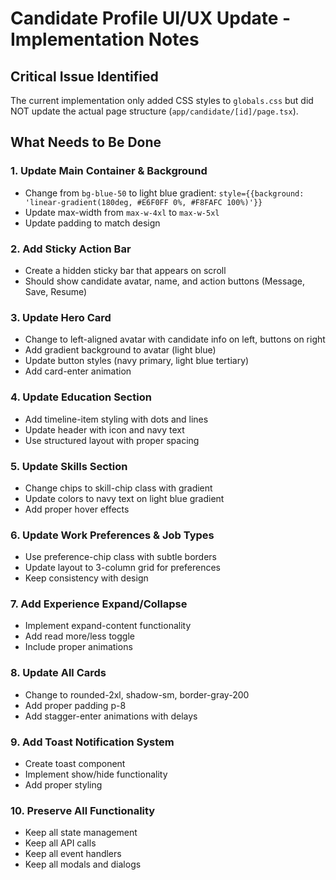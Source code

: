 # Candidate Profile UI/UX Update - Implementation Notes

## Critical Issue Identified
The current implementation only added CSS styles to `globals.css` but did NOT update the actual page structure (`app/candidate/[id]/page.tsx`).

## What Needs to Be Done

### 1. Update Main Container & Background
- Change from `bg-blue-50` to light blue gradient: `style={{background: 'linear-gradient(180deg, #E6F0FF 0%, #F8FAFC 100%)'}}`
- Update max-width from `max-w-4xl` to `max-w-5xl`
- Update padding to match design

### 2. Add Sticky Action Bar
- Create a hidden sticky bar that appears on scroll
- Should show candidate avatar, name, and action buttons (Message, Save, Resume)

### 3. Update Hero Card
- Change to left-aligned avatar with candidate info on left, buttons on right
- Add gradient background to avatar (light blue)
- Update button styles (navy primary, light blue tertiary)
- Add card-enter animation

### 4. Update Education Section
- Add timeline-item styling with dots and lines
- Update header with icon and navy text
- Use structured layout with proper spacing

### 5. Update Skills Section
- Change chips to skill-chip class with gradient
- Update colors to navy text on light blue gradient
- Add proper hover effects

### 6. Update Work Preferences & Job Types
- Use preference-chip class with subtle borders
- Update layout to 3-column grid for preferences
- Keep consistency with design

### 7. Add Experience Expand/Collapse
- Implement expand-content functionality
- Add read more/less toggle
- Include proper animations

### 8. Update All Cards
- Change to rounded-2xl, shadow-sm, border-gray-200
- Add proper padding p-8
- Add stagger-enter animations with delays

### 9. Add Toast Notification System
- Create toast component
- Implement show/hide functionality
- Add proper styling

### 10. Preserve All Functionality
- Keep all state management
- Keep all API calls
- Keep all event handlers
- Keep all modals and dialogs
